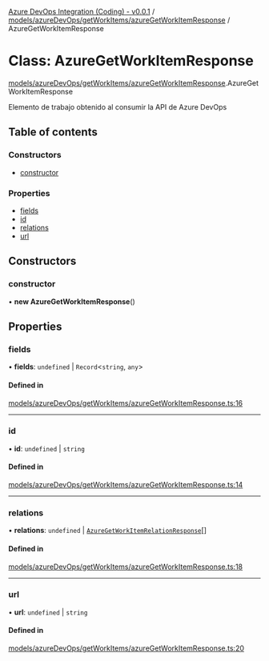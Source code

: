 [Azure DevOps Integration (Coding) - v0.0.1](../README.md) / [models/azureDevOps/getWorkItems/azureGetWorkItemResponse](../modules/models_azureDevOps_getWorkItems_azureGetWorkItemResponse.md) / AzureGetWorkItemResponse

# Class: AzureGetWorkItemResponse

[models/azureDevOps/getWorkItems/azureGetWorkItemResponse](../modules/models_azureDevOps_getWorkItems_azureGetWorkItemResponse.md).AzureGetWorkItemResponse

Elemento de trabajo obtenido al consumir la API de Azure DevOps

## Table of contents

### Constructors

- [constructor](models_azureDevOps_getWorkItems_azureGetWorkItemResponse.AzureGetWorkItemResponse.md#constructor)

### Properties

- [fields](models_azureDevOps_getWorkItems_azureGetWorkItemResponse.AzureGetWorkItemResponse.md#fields)
- [id](models_azureDevOps_getWorkItems_azureGetWorkItemResponse.AzureGetWorkItemResponse.md#id)
- [relations](models_azureDevOps_getWorkItems_azureGetWorkItemResponse.AzureGetWorkItemResponse.md#relations)
- [url](models_azureDevOps_getWorkItems_azureGetWorkItemResponse.AzureGetWorkItemResponse.md#url)

## Constructors

### constructor

• **new AzureGetWorkItemResponse**()

## Properties

### fields

• **fields**: `undefined` \| `Record`<`string`, `any`\>

#### Defined in

[models/azureDevOps/getWorkItems/azureGetWorkItemResponse.ts:16](https://github.com/jeysgar1/azure-devops-api-kms/blob/9e6388c/src/models/azureDevOps/getWorkItems/azureGetWorkItemResponse.ts#L16)

___

### id

• **id**: `undefined` \| `string`

#### Defined in

[models/azureDevOps/getWorkItems/azureGetWorkItemResponse.ts:14](https://github.com/jeysgar1/azure-devops-api-kms/blob/9e6388c/src/models/azureDevOps/getWorkItems/azureGetWorkItemResponse.ts#L14)

___

### relations

• **relations**: `undefined` \| [`AzureGetWorkItemRelationResponse`](models_azureDevOps_getWorkItems_azureGetWorkItemRelationResponse.AzureGetWorkItemRelationResponse.md)[]

#### Defined in

[models/azureDevOps/getWorkItems/azureGetWorkItemResponse.ts:18](https://github.com/jeysgar1/azure-devops-api-kms/blob/9e6388c/src/models/azureDevOps/getWorkItems/azureGetWorkItemResponse.ts#L18)

___

### url

• **url**: `undefined` \| `string`

#### Defined in

[models/azureDevOps/getWorkItems/azureGetWorkItemResponse.ts:20](https://github.com/jeysgar1/azure-devops-api-kms/blob/9e6388c/src/models/azureDevOps/getWorkItems/azureGetWorkItemResponse.ts#L20)
